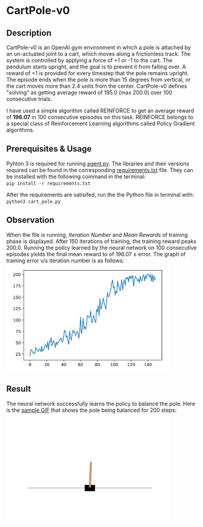 # CartPole-v0
## Description
CartPole-v0 is an OpenAI gym environment in which a pole is attached by an un-actuated joint to a cart, which moves along a frictionless track. The system is controlled by applying a force of +1 or -1 to the cart. The pendulum starts upright, and the goal is to prevent it from falling over. A reward of +1 is provided for every timestep that the pole remains upright. The episode ends when the pole is more than 15 degrees from vertical, or the cart moves more than 2.4 units from the center.
CartPole-v0 defines "solving" as getting average reward of 195.0 (max 200.0) over 100 consecutive trials.    
    
I have used a simple algorithm called REINFORCE to get an average reward of **196.07** in 100 consecutive episodes on this task. REINFORCE belongs to a special class of Reinforcement Learning algorithms called Policy Gradient algorithms.   

## Prerequisites & Usage
Pyhton 3 is required for running [agent.py](agent.py). The libraries and their versions required can be found in the corresponding [requirements.txt](requirements.txt) file. They can be installed with the following command in the terminal:   
`pip install -r requirements.txt`   
   
After the requirements are satisifed, run the the Python file in terminal with:    
`python3 cart_pole.py` 

## Observation
When the file is running, *Iteration Number* and *Mean Rewards* of training phase is displayed. After 150 iterations of training, the training reward peaks 200.0. Running the policy learned by the neural network on 100 consecutive episodes yields the final mean reward to of 196.07 ± error. The graph of training error v/s iteration number is as follows:   
<img src="graph.png" width="430"/>

## Result
The neural network successfully learns the policy to balance the pole. Here is the [sample GIF](animation.gif) that shows the pole being balanced for 200 steps:   
![](animation.gif)
